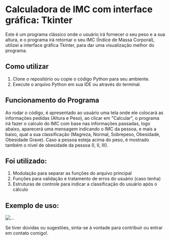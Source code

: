 # Calculadora de IMC com interface gráfica: Tkinter

Este é um programa clássico onde o usuário irá fornecer o seu peso e a sua altura, e o programa irá retornar o seu IMC (Índice de Massa Corporal),
utilizei a interface gráfica Tkinter, para dar uma visualização melhor do programa.

## Como utilizar

1. Clone o repositório ou copie o código Python para seu ambiente.
2. Execute o arquivo Python em sua IDE ou através do terminal.

## Funcionamento do Programa

Ao rodar o código, é apresentado ao usuário uma tela onde ele colocará as informações pedidas (Altura e Peso), ao clicar em "Calcular", o programa irá
fazer o calculo do IMC com base nas informações passadas, logo abaixo, aparecerá uma mensagem indicando o IMC da pessoa, e mais a baixo, qual a sua
classificação (Magreza, Normal, Sobrepeso, Obesidade, Obesidade Grave). Caso a pessoa esteja acima do peso, é mostrado também o nivel de obesidade da
pessoa (I, II, III).

## Foi utilizado:

1. Modulação para separar as funções do arquivo principal
2. Funções para validação e tratamento de erros do usuário (caso tenha)
3. Estruturas de controle para indicar a classificação do usuário após o cálculo

## Exemplo de uso:

![...](https://i.imgur.com/RrvIXOk.png)

Se tiver dúvidas ou sugestões, sinta-se à vontade para contribuir ou entrar em contato comigo!.
